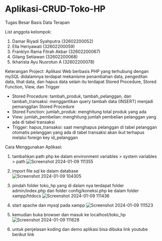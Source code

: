 # Aplikasi-CRUD-Toko-HP

Tugas Besar Basis Data Terapan

List anggota kelompok: 
1. Damar Riyadi Syahputra (32602200052)
2. Ella Heriyawati (32602200059)
3. Franklyn Rama Fitrah Akbar (32602200067)
4. Gilang Setiawan (32602200068)
5. Ikharista Ayu Nusrotun A (32602200078)

Keterangan Project:
Aplikasi Web berbasis PHP yang terhubung dengan mySQL
didalamnya terdapat mekanisme penambahan data, pengeditan data, lihat data, dan hapus data
selain itu terdapat Stored Procedure, Stored Function, View, dan Trigger
- Stored Procedure: tambah_produk, tambah_pelanggan, dan tambah_transaksi: menggantikan query tambah data (INSERT) menjadi pemanggilan Stored Procedure
- Stored Function: jumlah_produk: menghitung total produk yang ada
- View: jumlah_pembelian: menghitung jumlah pembelian pelanggan yang ada di tabel transaksi
- Trigger: hapus_transaksi: saat menghapus pelanggan di tabel pelanggan otomatis pelanggan yang ada di tabel transaksi akan ikut terhapus melalui foreign key id_pelanggan


Cara Menggunakan Aplikasi:
1. tambahkan path php ke dalam environment variables > system variables > path
   ![Screenshot 2024-01-09 111355](https://github.com/Dzoee123/Aplikasi-CRUD-Toko-HP/assets/137170947/9e4540bd-8184-4aa1-9b33-fc9a8dc95618)
   
2. import file sql ke dalam database   
   ![Screenshot 2024-01-09 104305](https://github.com/Dzoee123/Aplikasi-CRUD-Toko-HP/assets/137170947/d68296f8-e942-43f6-bf88-473b9059a36c)

3. pindah folder toko_hp yang di dalam nya terdapat folder admin/index.php dan folder config/koneksi.php ke dalam folder xampp/htdocs
   ![Screenshot 2024-01-09 111436](https://github.com/Dzoee123/Aplikasi-CRUD-Toko-HP/assets/137170947/f398b894-d946-4bad-8d95-25cf72968d07)
   
4. start apache dan mysql pada xampp
   ![Screenshot 2024-01-09 111523](https://github.com/Dzoee123/Aplikasi-CRUD-Toko-HP/assets/137170947/5c849844-addb-4411-9bb9-f1d9e8314e3e)
   
5. kemudian buka browser dan masuk ke localhost/toko_hp
   ![Screenshot 2024-01-09 111628](https://github.com/Dzoee123/Aplikasi-CRUD-Toko-HP/assets/137170947/34672ab1-d39e-43ae-8a37-a43b1809531f)
   
6. untuk penjelasan koding dan demo aplikasi bisa dibuka link youtube berikut
   link


